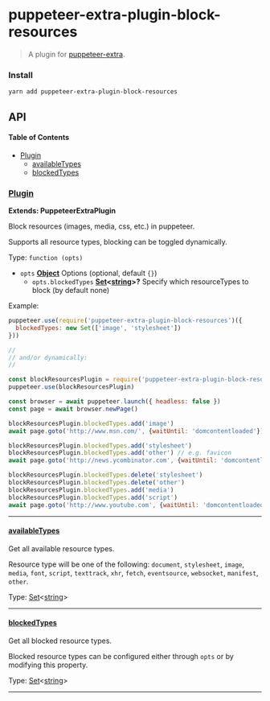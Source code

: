 # puppeteer-extra-plugin-block-resources

> A plugin for [puppeteer-extra](https://github.com/berstend/puppeteer-extra).

### Install

```bash
yarn add puppeteer-extra-plugin-block-resources
```

## API

<!-- Generated by documentation.js. Update this documentation by updating the source code. -->

#### Table of Contents

-   [Plugin](#plugin)
    -   [availableTypes](#availabletypes)
    -   [blockedTypes](#blockedtypes)

### [Plugin](https://github.com/berstend/puppeteer-extra/blob/2fefa134bd3d12f4a1e9f7ed86f44443b38d1098/packages/puppeteer-extra-plugin-block-resources/index.js#L41-L104)

**Extends: PuppeteerExtraPlugin**

Block resources (images, media, css, etc.) in puppeteer.

Supports all resource types, blocking can be toggled dynamically.

Type: `function (opts)`

-   `opts` **[Object](https://developer.mozilla.org/docs/Web/JavaScript/Reference/Global_Objects/Object)** Options (optional, default `{}`)
    -   `opts.blockedTypes` **[Set](https://developer.mozilla.org/docs/Web/JavaScript/Reference/Global_Objects/Set)&lt;[string](https://developer.mozilla.org/docs/Web/JavaScript/Reference/Global_Objects/String)>?** Specify which resourceTypes to block (by default none)

Example:

```javascript
puppeteer.use(require('puppeteer-extra-plugin-block-resources')({
  blockedTypes: new Set(['image', 'stylesheet'])
}))

//
// and/or dynamically:
//

const blockResourcesPlugin = require('puppeteer-extra-plugin-block-resources')()
puppeteer.use(blockResourcesPlugin)

const browser = await puppeteer.launch({ headless: false })
const page = await browser.newPage()

blockResourcesPlugin.blockedTypes.add('image')
await page.goto('http://www.msn.com/', {waitUntil: 'domcontentloaded'})

blockResourcesPlugin.blockedTypes.add('stylesheet')
blockResourcesPlugin.blockedTypes.add('other') // e.g. favicon
await page.goto('http://news.ycombinator.com', {waitUntil: 'domcontentloaded'})

blockResourcesPlugin.blockedTypes.delete('stylesheet')
blockResourcesPlugin.blockedTypes.delete('other')
blockResourcesPlugin.blockedTypes.add('media')
blockResourcesPlugin.blockedTypes.add('script')
await page.goto('http://www.youtube.com', {waitUntil: 'domcontentloaded'})
```

* * *

#### [availableTypes](https://github.com/berstend/puppeteer-extra/blob/2fefa134bd3d12f4a1e9f7ed86f44443b38d1098/packages/puppeteer-extra-plugin-block-resources/index.js#L75-L75)

Get all available resource types.

Resource type will be one of the following: `document`, `stylesheet`, `image`, `media`, `font`, `script`, `texttrack`, `xhr`, `fetch`, `eventsource`, `websocket`, `manifest`, `other`.

Type: [Set](https://developer.mozilla.org/docs/Web/JavaScript/Reference/Global_Objects/Set)&lt;[string](https://developer.mozilla.org/docs/Web/JavaScript/Reference/Global_Objects/String)>

* * *

#### [blockedTypes](https://github.com/berstend/puppeteer-extra/blob/2fefa134bd3d12f4a1e9f7ed86f44443b38d1098/packages/puppeteer-extra-plugin-block-resources/index.js#L84-L84)

Get all blocked resource types.

Blocked resource types can be configured either through `opts` or by modifying this property.

Type: [Set](https://developer.mozilla.org/docs/Web/JavaScript/Reference/Global_Objects/Set)&lt;[string](https://developer.mozilla.org/docs/Web/JavaScript/Reference/Global_Objects/String)>

* * *
